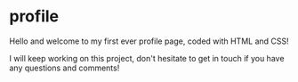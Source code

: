# profile
Hello and welcome to my first ever profile page, coded with HTML and CSS!

I will keep working on this project, don't hesitate to get in touch if you have any questions and comments!

